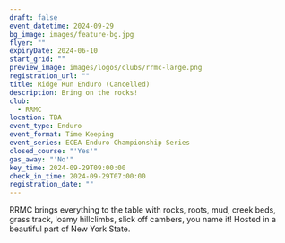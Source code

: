 ```yaml
---
draft: false
event_datetime: 2024-09-29
bg_image: images/feature-bg.jpg
flyer: ""
expiryDate: 2024-06-10
start_grid: ""
preview_image: images/logos/clubs/rrmc-large.png
registration_url: ""
title: Ridge Run Enduro (Cancelled)
description: Bring on the rocks!
club:
  - RRMC
location: TBA
event_type: Enduro
event_format: Time Keeping
event_series: ECEA Enduro Championship Series
closed_course: "'Yes'"
gas_away: "'No'"
key_time: 2024-09-29T09:00:00
check_in_time: 2024-09-29T07:00:00
registration_date: ""
---
```

RRMC brings everything to the table with rocks, roots, mud, creek beds, grass track, loamy hillclimbs, slick off cambers, you name it! Hosted in a beautiful part of New York State.